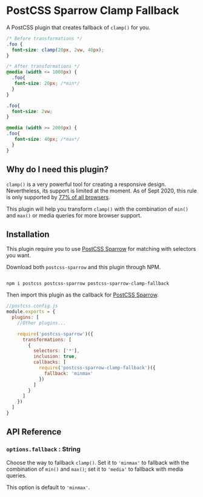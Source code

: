 # PostCSS Sparrow Clamp Fallback

A PostCSS plugin that creates fallback of `clamp()` for you.

```css
/* Before transformations */
.foo {
  font-size: clamp(20px, 2vw, 40px);
}
```

```css
/* After transformations */
@media (width <= 1000px) {
  .foo{
   font-size: 20px; /*min*/
  }
}

.foo{
  font-size: 2vw;
}

@media (width >= 2000px) {
.foo{
   font-size: 40px; /*max*/
  }
}
```

## Why do I need this plugin?

`clamp()` is a very powerful tool for creating a responsive design.  Nevertheless, its support is limited at the moment. As of Sept 2020, this rule is only supported by [77% of all browsers](https://caniuse.com/?search=clamp()).

This plugin will help you transform `clamp()` with the combination of `min()` and `max()` or media queries for more browser support.

## Installation

This plugin require you to use [PostCSS Sparrow](https://www.npmjs.com/package/postcss-sparrow) for matching with selectors you want.

Download both `postcss-sparrow` and this plugin through NPM.

```shell

npm i postcss postcss-sparrow postcss-sparrow-clamp-fallback

```

Then import this plugin as the callback for [PostCSS Sparrow](https://www.npmjs.com/package/postcss-sparrow).

```javascript
//postcss.config.js
module.exports = {
  plugins: [
    //Other plugins...

    require('postcss-sparrow')({
      transformations: [
        {
          selectors: ['*'],
          inclusion: true,
          callbacks: [
            require('postcss-sparrow-clamp-fallback')({
              fallback: 'minmax'
            })
          ]
        }
      ]
    })
  ]
}
```

## API Reference

### `options.fallback` : String

Choose the way to fallback `clamp()`. Set it to `'minmax'` to fallback with the combination of `min()` and `max()`; set it to `'media'` to fallback with media queries.

This option is default to `'minmax'`.
